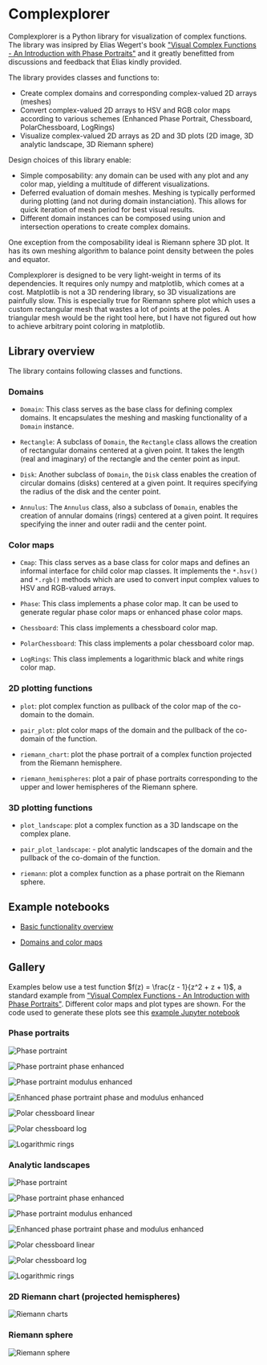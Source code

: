 # Complexplorer

Complexplorer is a Python library for visualization of complex functions. 
The library was insipred by Elias Wegert's book ["Visual Complex Functions - An Introduction with Phase Portraits"](https://link.springer.com/book/10.1007/978-3-0348-0180-5) and it greatly benefitted from discussions and feedback that Elias kindly provided.

The library provides classes and functions to:  

* Create complex domains and corresponding complex-valued 2D arrays (meshes)
* Convert complex-valued 2D arrays to HSV and RGB color maps according to various schemes (Enhanced Phase Portrait, Chessboard, PolarChessboard, LogRings)
* Visualize complex-valued 2D arrays as 2D and 3D plots (2D image, 3D analytic landscape, 3D Riemann sphere)

Design choices of this library enable:  

* Simple composability: any domain can be used with any plot and any color map, yielding a multitude of different visualizations.
* Deferred evaluation of domain meshes. Meshing is typically performed during plotting (and not during domain instanciation). This allows for quick iteration of mesh period for best visual results.
* Different domain instances can be composed using union and intersection operations to create complex domains.

One exception from the composability ideal is Riemann sphere 3D plot. It has its own meshing algorithm to balance point density between the poles and equator.

Complexplorer is designed to be very light-weight in terms of its dependencies. It requires only numpy and matplotlib, which comes at a cost. 
Matplotlib is not a 3D rendering library, so 3D visualizations are painfully slow. This is especially true for Riemann sphere plot which uses 
a custom rectangular mesh that wastes a lot of points at the poles. A triangular mesh would be the right tool here, but I have not figured out how to achieve arbitrary point coloring in matplotlib.

## Library overview

The library contains following classes and functions.

### Domains

* `Domain`: This class serves as the base class for defining complex domains. It encapsulates 
the meshing and masking functionality of a `Domain` instance.

* `Rectangle`: A subclass of `Domain`, the `Rectangle` class allows the creation of rectangular domains centered at a given point. 
It takes the length (real and imaginary) of the rectangle and the center point as input.

* `Disk`: Another subclass of `Domain`, the `Disk` class enables the creation of circular domains (disks) centered at a given point.
It requires specifying the radius of the disk and the center point.

* `Annulus`: The `Annulus` class, also a subclass of `Domain`, enables the creation of annular domains (rings) centered at a given point.
It requires specifying the inner and outer radii and the center point.

### Color maps

* `Cmap`: This class serves as a base class for color maps and defines 
an informal interface for child color map classes. It implements 
the `*.hsv()` and `*.rgb()` methods which are used to convert 
input complex values to HSV and RGB-valued arrays.

* `Phase`: This class implements a phase color map. It can be used
to generate regular phase color maps or enhanced phase color maps.

* `Chessboard`: This class implements a chessboard color map.

* `PolarChessboard`: This class implements a polar chessboard color map.

* `LogRings`: This class implements a logarithmic black and white rings color map.

### 2D plotting functions

* `plot`: plot complex function as pullback of the color map of the co-domain to the domain.

* `pair_plot`: plot color maps of the domain and the pullback of the co-domain of the function.

* `riemann_chart`: plot the phase portrait of a complex function projected from the Riemann hemisphere.

* `riemann_hemispheres`: plot a pair of phase portraits corresponding to the upper and lower hemispheres of the Riemann sphere.

### 3D plotting functions

* `plot_landscape`: plot a complex function as a 3D landscape on the complex plane.

* `pair_plot_landscape`: - plot analytic landscapes of the domain and the pullback of the co-domain of the function.

* `riemann`: plot a complex function as a phase portrait on the Riemann sphere.

## Example notebooks

* [Basic functionality overview](examples/plot_examples.ipynb)

* [Domains and color maps](examples/domains_cmaps.ipynb)

## Gallery

Examples below use a test function $f(z) = \frac{z - 1}{z^2 + z + 1}$, a standard example from ["Visual Complex Functions - An Introduction with Phase Portraits"](https://link.springer.com/book/10.1007/978-3-0348-0180-5). Different color maps and plot types are shown. For the code used to generate these plots see this [example Jupyter notebook](examples/plot_examples.ipynb)

### Phase portraits

![Phase portraint](examples/gallery/Phase_portrait_2d.png)

![Phase portraint phase enhanced](examples/gallery/Phase_portrait_phase_enhanced_2d.png)

![Phase portraint modulus enhanced](examples/gallery/Phase_portrait_modulus_enhanced_2d.png)

![Enhanced phase portraint phase and modulus enhanced](examples/gallery/Enhanced_phase_portrait_phase_and_modulus_enhanced_2d.png)

![Polar chessboard linear](examples/gallery/Polar_chessboard_linear_modulus_spacing_2d.png)

![Polar chessboard log](examples/gallery/Polar_chessboard_log_modulus_spacing_2d.png)

![Logarithmic rings](examples/gallery/Logarithmic_rings_2d.png)

### Analytic landscapes

![Phase portraint](examples/gallery/Phase_portrait_3d.png)

![Phase portraint phase enhanced](examples/gallery/Phase_portrait_phase_enhanced_3d.png)

![Phase portraint modulus enhanced](examples/gallery/Phase_portrait_modulus_enhanced_3d.png)

![Enhanced phase portraint phase and modulus enhanced](examples/gallery/Enhanced_phase_portrait_phase_and_modulus_enhanced_3d.png)

![Polar chessboard linear](examples/gallery/Polar_chessboard_linear_modulus_spacing_3d.png)

![Polar chessboard log](examples/gallery/Polar_chessboard_log_modulus_spacing_3d.png)

![Logarithmic rings](examples/gallery/Logarithmic_rings_3d.png)

### 2D Riemann chart (projected hemispheres)

![Riemann charts](examples/gallery/riemann_chart_2d.png)

### Riemann sphere

![Riemann sphere](examples/gallery/riemann_sphere_3d.png)
